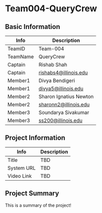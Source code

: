 # Team004-QueryCrew

## Basic Information

|   Info      |        Description     |
| ----------- | ---------------------- |
| TeamID      |        Team-004        |
| TeamName    |         QueryCrew      |
| Captain     |       Rishab Shah      |
| Captain     |  rishabs4@illinois.edu |
| Member1     |        Divya Bendigeri |
| Member1     |   divya5@illinois.edu  |
| Member2     | Sharon Ignatius Newton |
| Member2     |  sharonn2@illinois.edu |
| Member3     |  Soundarya Sivakumar   |
| Member3     |  ss200@illinois.edu    |

## Project Information

|   Info      |        Description     |
| ----------- | ---------------------- |
|  Title      |          TBD           |
| System URL  |          TBD           |
| Video Link  |          TBD           |

## Project Summary

This is a summary of the project!
